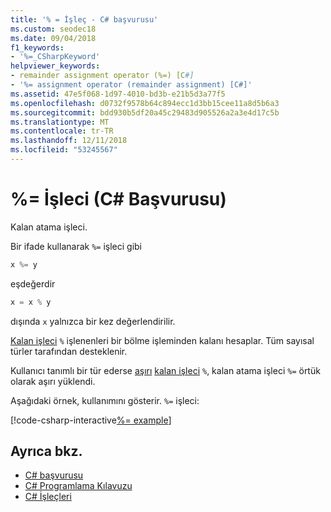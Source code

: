 ```yaml
---
title: '% = İşleç - C# başvurusu'
ms.custom: seodec18
ms.date: 09/04/2018
f1_keywords:
- '%=_CSharpKeyword'
helpviewer_keywords:
- remainder assignment operator (%=) [C#]
- '%= assignment operator (remainder assignment) [C#]'
ms.assetid: 47e5f068-1d97-4010-bd3b-e21b5d3a77f5
ms.openlocfilehash: d0732f9578b64c894ecc1d3bb15cee11a8d5b6a3
ms.sourcegitcommit: bdd930b5df20a45c29483d905526a2a3e4d17c5b
ms.translationtype: MT
ms.contentlocale: tr-TR
ms.lasthandoff: 12/11/2018
ms.locfileid: "53245567"
---
```

# <a name="-operator-c-reference"></a>%= İşleci (C# Başvurusu)

Kalan atama işleci.

Bir ifade kullanarak `%=` işleci gibi  

```csharp
x %= y
```  

eşdeğerdir  

```csharp
x = x % y
```  

dışında `x` yalnızca bir kez değerlendirilir.
  
[Kalan işleci](remainder-operator.md) `%` işlenenleri bir bölme işleminden kalanı hesaplar. Tüm sayısal türler tarafından desteklenir.

Kullanıcı tanımlı bir tür ederse [aşırı](../keywords/operator.md) [kalan işleci](remainder-operator.md) `%`, kalan atama işleci `%=` örtük olarak aşırı yüklendi.
  
Aşağıdaki örnek, kullanımını gösterir. `%=` işleci:

[!code-csharp-interactive[%= example](~/samples/snippets/csharp/language-reference/operators/RemainderExamples.cs#3)]

## <a name="see-also"></a>Ayrıca bkz.

- [C# başvurusu](../index.md)
- [C# Programlama Kılavuzu](../../programming-guide/index.md)
- [C# İşleçleri](index.md)

